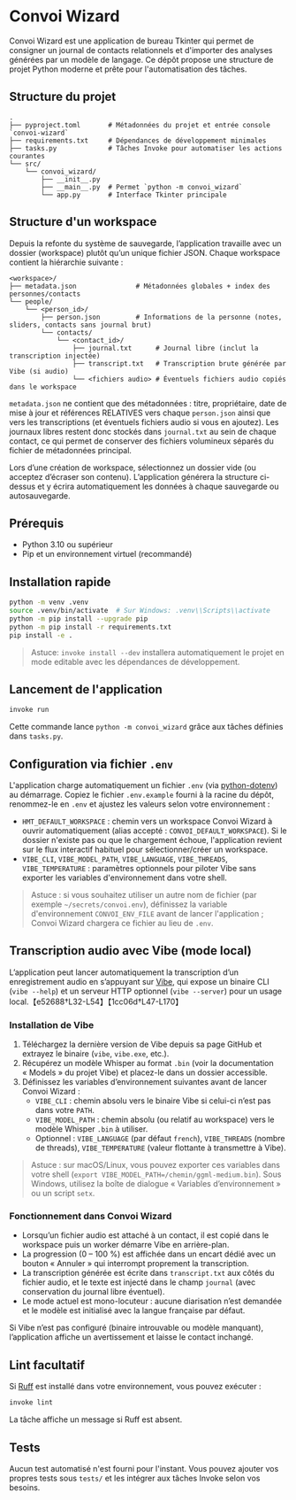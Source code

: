 # Convoi Wizard

Convoi Wizard est une application de bureau Tkinter qui permet de consigner un journal de contacts relationnels et d'importer des analyses générées par un modèle de langage. Ce dépôt propose une structure de projet Python moderne et prête pour l'automatisation des tâches.

## Structure du projet

```
.
├── pyproject.toml       # Métadonnées du projet et entrée console `convoi-wizard`
├── requirements.txt     # Dépendances de développement minimales
├── tasks.py             # Tâches Invoke pour automatiser les actions courantes
└── src/
    └── convoi_wizard/
        ├── __init__.py
        ├── __main__.py  # Permet `python -m convoi_wizard`
        └── app.py       # Interface Tkinter principale
```

## Structure d'un workspace

Depuis la refonte du système de sauvegarde, l’application travaille avec un dossier (workspace) plutôt qu’un unique fichier JSON.
Chaque workspace contient la hiérarchie suivante :

```
<workspace>/
├── metadata.json               # Métadonnées globales + index des personnes/contacts
└── people/
    └── <person_id>/
        ├── person.json         # Informations de la personne (notes, sliders, contacts sans journal brut)
        └── contacts/
            └── <contact_id>/
                ├── journal.txt      # Journal libre (inclut la transcription injectée)
                ├── transcript.txt   # Transcription brute générée par Vibe (si audio)
                └── <fichiers audio> # Éventuels fichiers audio copiés dans le workspace
```

`metadata.json` ne contient que des métadonnées : titre, propriétaire, date de mise à jour et références RELATIVES vers chaque
`person.json` ainsi que vers les transcriptions (et éventuels fichiers audio si vous en ajoutez). Les journaux libres restent
donc stockés dans `journal.txt` au sein de chaque contact, ce qui permet de conserver des fichiers volumineux séparés du fichier
de métadonnées principal.

Lors d’une création de workspace, sélectionnez un dossier vide (ou acceptez d’écraser son contenu). L’application générera la
structure ci-dessus et y écrira automatiquement les données à chaque sauvegarde ou autosauvegarde.

## Prérequis

* Python 3.10 ou supérieur
* Pip et un environnement virtuel (recommandé)

## Installation rapide

```bash
python -m venv .venv
source .venv/bin/activate  # Sur Windows: .venv\\Scripts\\activate
python -m pip install --upgrade pip
python -m pip install -r requirements.txt
pip install -e .
```

> Astuce: `invoke install --dev` installera automatiquement le projet en mode editable avec les dépendances de développement.

## Lancement de l'application

```bash
invoke run
```

Cette commande lance `python -m convoi_wizard` grâce aux tâches définies dans `tasks.py`.

## Configuration via fichier `.env`

L'application charge automatiquement un fichier `.env` (via [python-dotenv](https://github.com/theskumar/python-dotenv)) au démarrage.
Copiez le fichier `.env.example` fourni à la racine du dépôt, renommez-le en `.env` et ajustez les valeurs selon votre environnement :

* `HMT_DEFAULT_WORKSPACE` : chemin vers un workspace Convoi Wizard à ouvrir automatiquement (alias accepté : `CONVOI_DEFAULT_WORKSPACE`).
  Si le dossier n'existe pas ou que le chargement échoue, l'application revient sur le flux interactif habituel pour sélectionner/créer un workspace.
* `VIBE_CLI`, `VIBE_MODEL_PATH`, `VIBE_LANGUAGE`, `VIBE_THREADS`, `VIBE_TEMPERATURE` : paramètres optionnels pour piloter Vibe sans
  exporter les variables d'environnement dans votre shell.

> Astuce : si vous souhaitez utiliser un autre nom de fichier (par exemple `~/secrets/convoi.env`), définissez la variable d'environnement
> `CONVOI_ENV_FILE` avant de lancer l'application ; Convoi Wizard chargera ce fichier au lieu de `.env`.

## Transcription audio avec Vibe (mode local)

L’application peut lancer automatiquement la transcription d’un enregistrement audio en s’appuyant sur [Vibe](https://github.com/thewh1teagle/vibe), qui expose un binaire CLI (`vibe --help`) et un serveur HTTP optionnel (`vibe --server`) pour un usage local.【e52688†L32-L54】【1cc06d†L47-L170】

### Installation de Vibe

1. Téléchargez la dernière version de Vibe depuis sa page GitHub et extrayez le binaire (`vibe`, `vibe.exe`, etc.).
2. Récupérez un modèle Whisper au format `.bin` (voir la documentation « Models » du projet Vibe) et placez-le dans un dossier accessible.
3. Définissez les variables d’environnement suivantes avant de lancer Convoi Wizard :
   * `VIBE_CLI` : chemin absolu vers le binaire Vibe si celui-ci n’est pas dans votre `PATH`.
   * `VIBE_MODEL_PATH` : chemin absolu (ou relatif au workspace) vers le modèle Whisper `.bin` à utiliser.
   * Optionnel : `VIBE_LANGUAGE` (par défaut `french`), `VIBE_THREADS` (nombre de threads), `VIBE_TEMPERATURE` (valeur flottante à transmettre à Vibe).

> Astuce : sur macOS/Linux, vous pouvez exporter ces variables dans votre shell (`export VIBE_MODEL_PATH=/chemin/ggml-medium.bin`). Sous Windows, utilisez la boîte de dialogue « Variables d’environnement » ou un script `setx`.

### Fonctionnement dans Convoi Wizard

* Lorsqu’un fichier audio est attaché à un contact, il est copié dans le workspace puis un worker démarre Vibe en arrière-plan.
* La progression (0 – 100 %) est affichée dans un encart dédié avec un bouton « Annuler » qui interrompt proprement la transcription.
* La transcription générée est écrite dans `transcript.txt` aux côtés du fichier audio, et le texte est injecté dans le champ `journal` (avec conservation du journal libre éventuel).
* Le mode actuel est mono-locuteur : aucune diarisation n’est demandée et le modèle est initialisé avec la langue française par défaut.

Si Vibe n’est pas configuré (binaire introuvable ou modèle manquant), l’application affiche un avertissement et laisse le contact inchangé.

## Lint facultatif

Si [Ruff](https://github.com/astral-sh/ruff) est installé dans votre environnement, vous pouvez exécuter :

```bash
invoke lint
```

La tâche affiche un message si Ruff est absent.

## Tests

Aucun test automatisé n'est fourni pour l'instant. Vous pouvez ajouter vos propres tests sous `tests/` et les intégrer aux tâches Invoke selon vos besoins.
